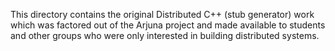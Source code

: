 This directory contains the original Distributed C++ (stub generator) work which was factored out of the Arjuna project and made available to students and other groups who were only interested in building distributed systems.
